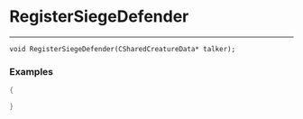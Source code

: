 # RegisterSiegeDefender
---
```
void RegisterSiegeDefender(CSharedCreatureData* talker);
```

### Examples
```cpp - C++
{

}
```
